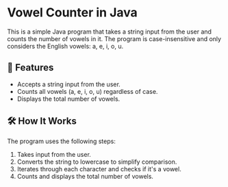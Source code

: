 # Vowel Counter in Java

This is a simple Java program that takes a string input from the user and counts the number of vowels in it. The program is case-insensitive and only considers the English vowels: a, e, i, o, u.

## 📌 Features

- Accepts a string input from the user.
- Counts all vowels (a, e, i, o, u) regardless of case.
- Displays the total number of vowels.

## 🛠️ How It Works

The program uses the following steps:

1. Takes input from the user.
2. Converts the string to lowercase to simplify comparison.
3. Iterates through each character and checks if it's a vowel.
4. Counts and displays the total number of vowels.
